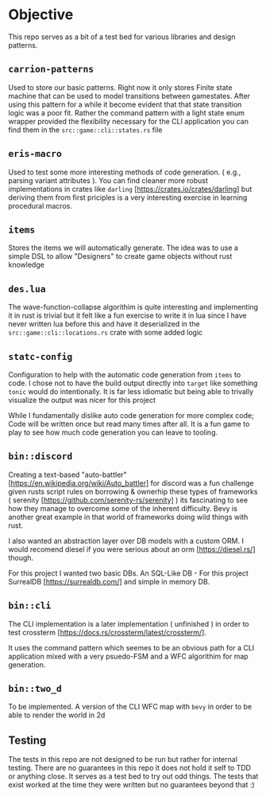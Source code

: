 # Objective

This repo serves as a bit of a test bed for various libraries and design patterns.

## `carrion-patterns`

Used to store our basic patterns. Right now it only stores Finite state machine that can be used to model transitions between gamestates. After using this pattern for a while it become evident that that state transition logic was a poor fit. Rather the command pattern with a light state enum wrapper provided the flexibility necessary for the CLI application you can find them in the `src::game::cli::states.rs` file

## `eris-macro`

Used to test some more interesting methods of code generation. ( e.g., parsing variant attributes ). You can find cleaner more robust implementations in crates like `darling` [https://crates.io/crates/darling] but deriving them from first priciples is a very interesting exercise in learning procedural macros.

## `items`

Stores the items we will automatically generate. The idea was to use a simple DSL to allow "Designers" to create game objects without rust knowledge

## `des.lua`

The wave-function-collapse algorithim is quite interesting and implementing it in rust is trivial but it felt like a fun exercise to write it in lua since I have never written lua before this and have it deserialized in the `src::game::cli::locations.rs` crate with some added logic

## `statc-config`

Configuration to help with the automatic code generation from `items` to code. I chose not to have the build output directly into `target` like something `tonic` would do intentionally. It is far less idiomatic but being able to trivally visualize the output was nicer for this project

While I fundamentally dislike auto code generation for more complex code; Code will be written once but read many times after all. It is a fun game to play to see how much code generation you can leave to tooling. 

## `bin::discord`

Creating a text-based "auto-battler" [https://en.wikipedia.org/wiki/Auto_battler] for discord was a fun challenge given rusts script rules on borrowing & ownerhip these types of frameworks ( serenity [https://github.com/serenity-rs/serenity] ) its fascinating to see how they manage to overcome some of the inherent difficulty. Bevy is another great example in that world of frameworks doing wild things with rust.

I also wanted an abstraction layer over DB models with a custom ORM. I would recomend diesel if you were serious about an orm [https://diesel.rs/] though.

For this project I wanted two basic DBs. An SQL-Like DB - For this project SurrealDB [https://surrealdb.com/] and simple in memory DB.

## `bin::cli`

The CLI implementation is a later implementation ( unfinished ) in order to test crossterm [https://docs.rs/crossterm/latest/crossterm/].

It uses the command pattern which seemes to be an obvious path for a CLI application mixed with a very psuedo-FSM and a WFC algorithim for map generation.

## `bin::two_d`

To be implemented. A version of the CLI WFC map with `bevy` in order to be able to render the world in 2d

## Testing

The tests in this repo are not designed to be run but rather for internal testing. There are no guarantees in this repo it does not hold it self to TDD or anything close. It serves as a test bed to try out odd things. The tests that exist worked at the time they were written but no guarantees beyond that :)